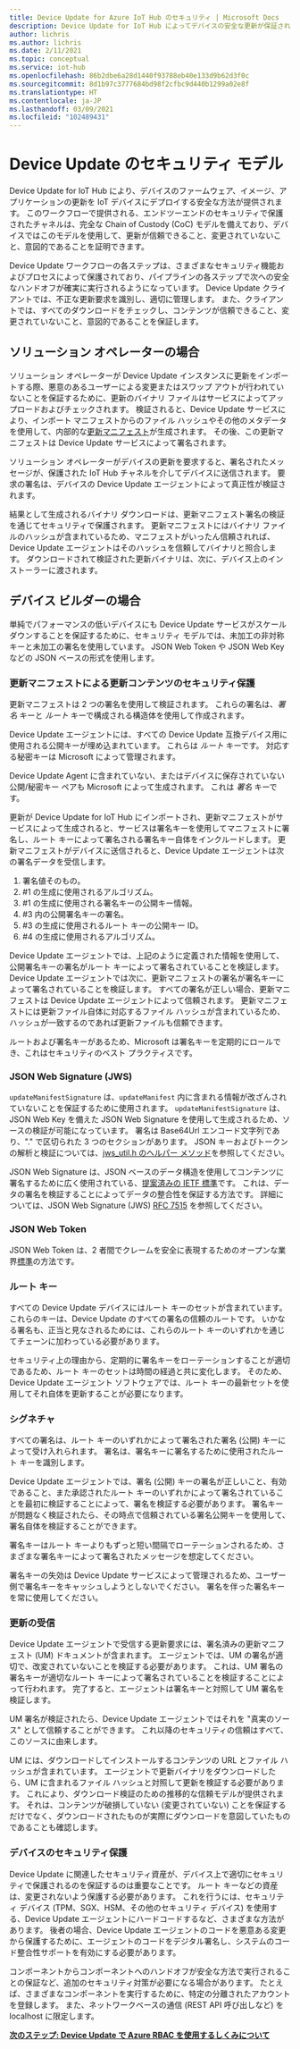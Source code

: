 ```yaml
---
title: Device Update for Azure IoT Hub のセキュリティ | Microsoft Docs
description: Device Update for IoT Hub によってデバイスの安全な更新が保証されるしくみについて説明します。
author: lichris
ms.author: lichris
ms.date: 2/11/2021
ms.topic: conceptual
ms.service: iot-hub
ms.openlocfilehash: 86b2dbe6a28d1440f93788eb40e133d9b62d3f0c
ms.sourcegitcommit: 8d1b97c3777684bd98f2cfbc9d440b1299a02e8f
ms.translationtype: HT
ms.contentlocale: ja-JP
ms.lasthandoff: 03/09/2021
ms.locfileid: "102489431"
---
```

# <a name="device-update-security-model"></a>Device Update のセキュリティ モデル

Device Update for IoT Hub により、デバイスのファームウェア、イメージ、アプリケーションの更新を IoT デバイスにデプロイする安全な方法が提供されます。 このワークフローで提供される、エンドツーエンドのセキュリティで保護されたチャネルは、完全な Chain of Custody (CoC) モデルを備えており、デバイスではこのモデルを使用して、更新が信頼できること、変更されていないこと、意図的であることを証明できます。

Device Update ワークフローの各ステップは、さまざまなセキュリティ機能およびプロセスによって保護されており、パイプラインの各ステップで次への安全なハンドオフが確実に実行されるようになっています。 Device Update クライアントでは、不正な更新要求を識別し、適切に管理します。 また、クライアントでは、すべてのダウンロードをチェックし、コンテンツが信頼できること、変更されていないこと、意図的であることを保証します。

## <a name="for-solution-operators"></a>ソリューション オペレーターの場合

ソリューション オペレーターが Device Update インスタンスに更新をインポートする際、悪意のあるユーザーによる変更またはスワップ アウトが行われていないことを保証するために、更新のバイナリ ファイルはサービスによってアップロードおよびチェックされます。 検証されると、Device Update サービスにより、インポート マニフェストからのファイル ハッシュやその他のメタデータを使用して、内部的な[更新マニフェスト](./update-manifest.md)が生成されます。 その後、この更新マニフェストは Device Update サービスによって署名されます。

ソリューション オペレーターがデバイスの更新を要求すると、署名されたメッセージが、保護された IoT Hub チャネルを介してデバイスに送信されます。 要求の署名は、デバイスの Device Update エージェントによって真正性が検証されます。 

結果として生成されるバイナリ ダウンロードは、更新マニフェスト署名の検証を通じてセキュリティで保護されます。 更新マニフェストにはバイナリ ファイルのハッシュが含まれているため、マニフェストがいったん信頼されれば、Device Update エージェントはそのハッシュを信頼してバイナリと照合します。 ダウンロードされて検証された更新バイナリは、次に、デバイス上のインストーラーに渡されます。

## <a name="for-device-builders"></a>デバイス ビルダーの場合

単純でパフォーマンスの低いデバイスにも Device Update サービスがスケールダウンすることを保証するために、セキュリティ モデルでは、未加工の非対称キーと未加工の署名を使用しています。 JSON Web Token や JSON Web Key などの JSON ベースの形式を使用します。

### <a name="securing-update-content-via-the-update-manifest"></a>更新マニフェストによる更新コンテンツのセキュリティ保護

更新マニフェストは 2 つの署名を使用して検証されます。 これらの署名は、*署名* キーと *ルート* キーで構成される構造体を使用して作成されます。

Device Update エージェントには、すべての Device Update 互換デバイス用に使用される公開キーが埋め込まれています。 これらは *ルート* キーです。 対応する秘密キーは Microsoft によって管理されます。

Device Update Agent に含まれていない、またはデバイスに保存されていない公開/秘密キー ペアも Microsoft によって生成されます。 これは *署名* キーです。

更新が Device Update for IoT Hub にインポートされ、更新マニフェストがサービスによって生成されると、サービスは署名キーを使用してマニフェストに署名し、ルート キーによって署名される署名キー自体をインクルードします。 更新マニフェストがデバイスに送信されると、Device Update エージェントは次の署名データを受信します。

1. 署名値そのもの。
2. #1 の生成に使用されるアルゴリズム。
3. #1 の生成に使用される署名キーの公開キー情報。
4. #3 内の公開署名キーの署名。
5. #3 の生成に使用されるルート キーの公開キー ID。
6. #4 の生成に使用されるアルゴリズム。

Device Update エージェントでは、上記のように定義された情報を使用して、公開署名キーの署名がルート キーによって署名されていることを検証します。 Device Update エージェントでは次に、更新マニフェストの署名が署名キーによって署名されていることを検証します。 すべての署名が正しい場合、更新マニフェストは Device Update エージェントによって信頼されます。 更新マニフェストには更新ファイル自体に対応するファイル ハッシュが含まれているため、ハッシュが一致するのであれば更新ファイルも信頼できます。

ルートおよび署名キーがあるため、Microsoft は署名キーを定期的にロールでき、これはセキュリティのベスト プラクティスです。

### <a name="json-web-signature-jws"></a>JSON Web Signature (JWS)

`updateManifestSignature` は、`updateManifest` 内に含まれる情報が改ざんされていないことを保証するために使用されます。 `updateManifestSignature` は、JSON Web Key を備えた JSON Web Signature を使用して生成されるため、ソースの検証が可能になっています。 署名は Base64Url エンコード文字列であり、"." で区切られた 3 つのセクションがあります。  JSON キーおよびトークンの解析と検証については、[jws_util.h のヘルパー メソッド](https://github.com/Azure/iot-hub-device-update/tree/main/src/utils/jws_utils)を参照してください。

JSON Web Signature は、JSON ベースのデータ構造を使用してコンテンツに署名するために広く使用されている、[提案済みの IETF 標準](https://tools.ietf.org/html/rfc7515)です。 これは、データの署名を検証することによってデータの整合性を保証する方法です。 詳細については、JSON Web Signature (JWS) [RFC 7515](https://www.rfc-editor.org/info/rfc7515) を参照してください。

### <a name="json-web-token"></a>JSON Web Token

JSON Web Token は、2 者間でクレームを安全に表現するためのオープンな業界[標準](https://tools.ietf.org/html/rfc7519)の方法です。

### <a name="root-keys"></a>ルート キー

すべての Device Update デバイスにはルート キーのセットが含まれています。 これらのキーは、Device Update のすべての署名の信頼のルートです。 いかなる署名も、正当と見なされるためには、これらのルート キーのいずれかを通じてチェーンに加わっている必要があります。

セキュリティ上の理由から、定期的に署名キーをローテーションすることが適切であるため、ルート キーのセットは時間の経過と共に変化します。 そのため、Device Update エージェント ソフトウェアでは、ルート キーの最新セットを使用してそれ自体を更新することが必要になります。 

### <a name="signatures"></a>シグネチャ

すべての署名は、ルート キーのいずれかによって署名された署名 (公開) キーによって受け入れられます。 署名は、署名キーに署名するために使用されたルート キーを識別します。 

Device Update エージェントでは、署名 (公開) キーの署名が正しいこと、有効であること、また承認されたルート キーのいずれかによって署名されていることを最初に検証することによって、署名を検証する必要があります。 署名キーが問題なく検証されたら、その時点で信頼されている署名公開キーを使用して、署名自体を検証することができます。

署名キーはルート キーよりもずっと短い間隔でローテーションされるため、さまざまな署名キーによって署名されたメッセージを想定してください。 

署名キーの失効は Device Update サービスによって管理されるため、ユーザー側で署名キーをキャッシュしようとしないでください。 署名を伴った署名キーを常に使用してください。

### <a name="receiving-updates"></a>更新の受信

Device Update エージェントで受信する更新要求には、署名済みの更新マニフェスト (UM) ドキュメントが含まれます。 エージェントでは、UM の署名が適切で、改変されていないことを検証する必要があります。 これは、UM 署名の署名キーが適切なルート キーによって署名されていることを検証することによって行われます。 完了すると、エージェントは署名キーと対照して UM 署名を検証します。

UM 署名が検証されたら、Device Update エージェントではそれを "真実のソース" として信頼することができます。 これ以降のセキュリティの信頼はすべて、このソースに由来します。 

UM には、ダウンロードしてインストールするコンテンツの URL とファイル ハッシュが含まれています。 エージェントで更新バイナリをダウンロードしたら、UM に含まれるファイル ハッシュと対照して更新を検証する必要があります。 これにより、ダウンロード検証のための推移的な信頼モデルが提供されます。 それは、コンテンツが破損していない (変更されていない) ことを保証するだけでなく、ダウンロードされたものが実際にダウンロードを意図していたものであることも確認します。 

### <a name="securing-the-device"></a>デバイスのセキュリティ保護

Device Update に関連したセキュリティ資産が、デバイス上で適切にセキュリティで保護されるのを保証するのは重要なことです。 ルート キーなどの資産は、変更されないよう保護する必要があります。 これを行うには、セキュリティ デバイス (TPM、SGX、HSM、その他のセキュリティ デバイス) を使用する、Device Update エージェントにハードコードするなど、さまざまな方法があります。 後者の場合、Device Update エージェントのコードを悪意ある変更から保護するために、エージェントのコードをデジタル署名し、システムのコード整合性サポートを有効にする必要があります。

コンポーネントからコンポーネントへのハンドオフが安全な方法で実行されることの保証など、追加のセキュリティ対策が必要になる場合があります。 たとえば、さまざまなコンポーネントを実行するために、特定の分離されたアカウントを登録します。 また、ネットワークベースの通信 (REST API 呼び出しなど) を localhost に限定します。

**[次のステップ: Device Update で Azure RBAC を使用するしくみについて](.\device-update-control-access.md)**